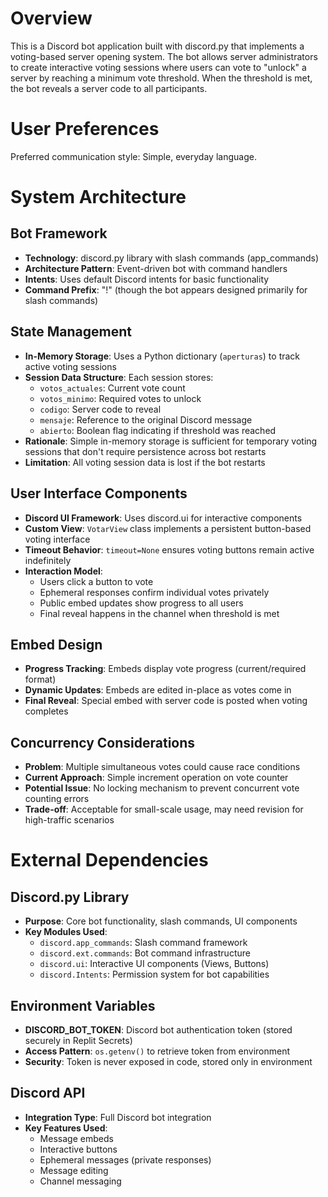 # Overview

This is a Discord bot application built with discord.py that implements a voting-based server opening system. The bot allows server administrators to create interactive voting sessions where users can vote to "unlock" a server by reaching a minimum vote threshold. When the threshold is met, the bot reveals a server code to all participants.

# User Preferences

Preferred communication style: Simple, everyday language.

# System Architecture

## Bot Framework
- **Technology**: discord.py library with slash commands (app_commands)
- **Architecture Pattern**: Event-driven bot with command handlers
- **Intents**: Uses default Discord intents for basic functionality
- **Command Prefix**: "!" (though the bot appears designed primarily for slash commands)

## State Management
- **In-Memory Storage**: Uses a Python dictionary (`aperturas`) to track active voting sessions
- **Session Data Structure**: Each session stores:
  - `votos_actuales`: Current vote count
  - `votos_minimo`: Required votes to unlock
  - `codigo`: Server code to reveal
  - `mensaje`: Reference to the original Discord message
  - `abierto`: Boolean flag indicating if threshold was reached
- **Rationale**: Simple in-memory storage is sufficient for temporary voting sessions that don't require persistence across bot restarts
- **Limitation**: All voting session data is lost if the bot restarts

## User Interface Components
- **Discord UI Framework**: Uses discord.ui for interactive components
- **Custom View**: `VotarView` class implements a persistent button-based voting interface
- **Timeout Behavior**: `timeout=None` ensures voting buttons remain active indefinitely
- **Interaction Model**: 
  - Users click a button to vote
  - Ephemeral responses confirm individual votes privately
  - Public embed updates show progress to all users
  - Final reveal happens in the channel when threshold is met

## Embed Design
- **Progress Tracking**: Embeds display vote progress (current/required format)
- **Dynamic Updates**: Embeds are edited in-place as votes come in
- **Final Reveal**: Special embed with server code is posted when voting completes

## Concurrency Considerations
- **Problem**: Multiple simultaneous votes could cause race conditions
- **Current Approach**: Simple increment operation on vote counter
- **Potential Issue**: No locking mechanism to prevent concurrent vote counting errors
- **Trade-off**: Acceptable for small-scale usage, may need revision for high-traffic scenarios

# External Dependencies

## Discord.py Library
- **Purpose**: Core bot functionality, slash commands, UI components
- **Key Modules Used**:
  - `discord.app_commands`: Slash command framework
  - `discord.ext.commands`: Bot command infrastructure
  - `discord.ui`: Interactive UI components (Views, Buttons)
  - `discord.Intents`: Permission system for bot capabilities

## Environment Variables
- **DISCORD_BOT_TOKEN**: Discord bot authentication token (stored securely in Replit Secrets)
- **Access Pattern**: `os.getenv()` to retrieve token from environment
- **Security**: Token is never exposed in code, stored only in environment

## Discord API
- **Integration Type**: Full Discord bot integration
- **Key Features Used**:
  - Message embeds
  - Interactive buttons
  - Ephemeral messages (private responses)
  - Message editing
  - Channel messaging